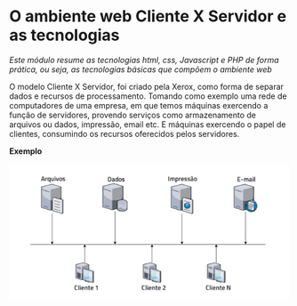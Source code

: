 # O ambiente web Cliente X Servidor e as tecnologias 

<em>Este módulo resume as tecnologias html, css, Javascript e PHP de forma prática, ou seja, as tecnologias básicas que compõem o ambiente web</em>

O modelo Cliente X Servidor, foi criado pela Xerox, como forma de separar dados e recursos de processamento. Tomando como exemplo uma rede de computadores de uma empresa, em que temos máquinas exercendo a função de servidores, provendo serviços como armazenamento de arquivos ou dados, impressão, email etc. E máquinas exercendo o papel de clientes, consumindo os recursos oferecidos pelos servidores. 

**Exemplo**

<p><img alt="Exemplo para cliente x servidor usando rede interna" 
src="/midia/rede_interna.png" /></p>